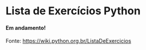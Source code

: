 # Lista de Exercícios Python

#### Em andamento!

Fonte: https://wiki.python.org.br/ListaDeExercicios
